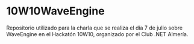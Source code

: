 # 10W10WaveEngine
Repositorio utilizado para la charla que se realiza el día 7 de julio sobre WaveEngine en el Hackatón 10W10, organizado por el Club .NET Almería.
